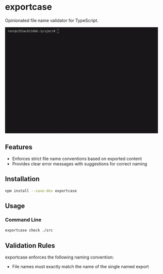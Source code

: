 # exportcase

Opinionated file name validator for TypeScript.

![Preview](website/public/preview.gif)

## Features

- Enforces strict file name conventions based on exported content
- Provides clear error messages with suggestions for correct naming

## Installation

```bash
npm install --save-dev exportcase
```

## Usage

### Command Line

```bash
exportcase check ./src
```

## Validation Rules

exportcase enforces the following naming convention:

- File names must exactly match the name of the single named export